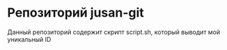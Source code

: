 # Репозиторий jusan-git

Данный репозиторий содержит скрипт script.sh, который выводит мой уникальный ID
